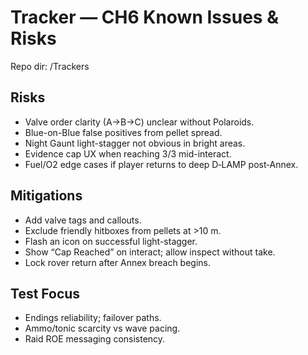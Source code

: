 # Tracker — CH6 Known Issues & Risks
Repo dir: /Trackers

## Risks
- Valve order clarity (A→B→C) unclear without Polaroids.  
- Blue-on-Blue false positives from pellet spread.  
- Night Gaunt light-stagger not obvious in bright areas.  
- Evidence cap UX when reaching 3/3 mid-interact.  
- Fuel/O2 edge cases if player returns to deep D‑LAMP post‑Annex.

## Mitigations
- Add valve tags and callouts.  
- Exclude friendly hitboxes from pellets at >10 m.  
- Flash an icon on successful light-stagger.  
- Show “Cap Reached” on interact; allow inspect without take.  
- Lock rover return after Annex breach begins.

## Test Focus
- Endings reliability; failover paths.  
- Ammo/tonic scarcity vs wave pacing.  
- Raid ROE messaging consistency.
